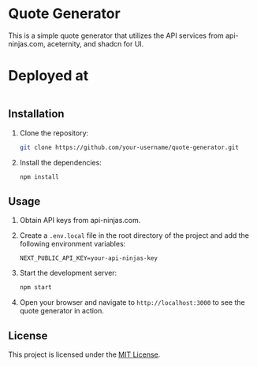 # Quote Generator

This is a simple quote generator that utilizes the API services from api-ninjas.com, aceternity, and shadcn for UI.

# Deployed at 

```https://quote-generator-eight-delta.vercel.app/
```

## Installation

1. Clone the repository:

   ```bash
   git clone https://github.com/your-username/quote-generator.git
   ```

2. Install the dependencies:

   ```bash
   npm install
   ```

## Usage

1. Obtain API keys from api-ninjas.com.

2. Create a `.env.local` file in the root directory of the project and add the following environment variables:

   ```plaintext
   NEXT_PUBLIC_API_KEY=your-api-ninjas-key

   ```

3. Start the development server:

   ```bash
   npm start
   ```

4. Open your browser and navigate to `http://localhost:3000` to see the quote generator in action.

## License

This project is licensed under the [MIT License](LICENSE).
